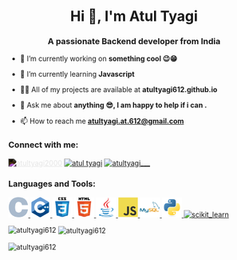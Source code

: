 <h1 align="center">Hi 👋, I'm Atul Tyagi</h1>
<h3 align="center">A passionate Backend developer from India</h3>

- 🔭 I’m currently working on **something cool 😉😁**

- 🌱 I’m currently learning **Javascript**

- 👨‍💻 All of my projects are available at **atultyagi612.github.io**

- 💬 Ask me about **anything 😎, I am happy to help if i can .**

- 📫 How to reach me **atultyagi.at.612@gmail.com**

<h3 align="left">Connect with me:</h3>
<p align="left">
<a href="https://kaggle.com/atultyagi2000" target="blank"><img align="center" style="filter: invert(1)" src="https://cdn.jsdelivr.net/npm/simple-icons@3.0.1/icons/kaggle.svg" alt="atultyagi2000" height="30" width="40" /></a>
<a href="https://fb.com/atul tyagi" target="blank"><img align="center" src="https://cdn.jsdelivr.net/npm/simple-icons@3.0.1/icons/facebook.svg" alt="atul tyagi" height="30" width="40" /></a>
<a href="https://instagram.com/atultyagi___" target="blank"><img align="center" src="https://cdn.jsdelivr.net/npm/simple-icons@3.0.1/icons/instagram.svg" alt="atultyagi___" height="30" width="40" /></a>
</p>

<h3 align="left">Languages and Tools:</h3>
<p align="left"> <a href="https://www.cprogramming.com/" target="_blank"> <img src="https://raw.githubusercontent.com/devicons/devicon/master/icons/c/c-original.svg" alt="c" width="40" height="40"/> </a> <a href="https://www.w3schools.com/cpp/" target="_blank"> <img src="https://raw.githubusercontent.com/devicons/devicon/master/icons/cplusplus/cplusplus-original.svg" alt="cplusplus" width="40" height="40"/> </a> <a href="https://www.w3schools.com/css/" target="_blank"> <img src="https://raw.githubusercontent.com/devicons/devicon/master/icons/css3/css3-original-wordmark.svg" alt="css3" width="40" height="40"/> </a> <a href="https://www.w3.org/html/" target="_blank"> <img src="https://raw.githubusercontent.com/devicons/devicon/master/icons/html5/html5-original-wordmark.svg" alt="html5" width="40" height="40"/> </a> <a href="https://www.java.com" target="_blank"> <img src="https://raw.githubusercontent.com/devicons/devicon/master/icons/java/java-original.svg" alt="java" width="40" height="40"/> </a> <a href="https://developer.mozilla.org/en-US/docs/Web/JavaScript" target="_blank"> <img src="https://raw.githubusercontent.com/devicons/devicon/master/icons/javascript/javascript-original.svg" alt="javascript" width="40" height="40"/> </a> <a href="https://www.mysql.com/" target="_blank"> <img src="https://raw.githubusercontent.com/devicons/devicon/master/icons/mysql/mysql-original-wordmark.svg" alt="mysql" width="40" height="40"/> </a> <a href="https://www.python.org" target="_blank"> <img src="https://raw.githubusercontent.com/devicons/devicon/master/icons/python/python-original.svg" alt="python" width="40" height="40"/> </a> <a href="https://scikit-learn.org/" target="_blank"> <img src="https://upload.wikimedia.org/wikipedia/commons/0/05/Scikit_learn_logo_small.svg" alt="scikit_learn" width="40" height="40"/> </a> </p>

<p><img align="left" src="https://github-readme-stats.vercel.app/api/top-langs?username=atultyagi612&show_icons=true&locale=en&layout=compact" alt="atultyagi612" /></p>

<p>&nbsp;<img align="center" src="https://github-readme-stats.vercel.app/api?username=atultyagi612&show_icons=true&locale=en" alt="atultyagi612" /></p>

<p><img align="center" src="https://github-readme-streak-stats.herokuapp.com/?user=atultyagi612&" alt="atultyagi612" /></p>

